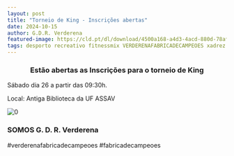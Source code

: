 ```yaml
---
layout: post
title: "Torneio de King - Inscrições abertas"
date: 2024-10-15
author: G.D.R. Verderena
featured-image: https://cld.pt/dl/download/4500a168-a4d3-4acd-880d-78afba93a2d1/king_20241026.png
tags: desporto recreativo fitnessmix VERDERENAFABRICADECAMPEOES xadrez
---
```


<CENTER><H3>Estão abertas as Inscrições para o torneio de King</H3></CENTER>

Sábado dia 26 a partir das 09:30h.

Local: Antiga Biblioteca da UF ASSAV

![0](https://cld.pt/dl/download/4500a168-a4d3-4acd-880d-78afba93a2d1/king_20241026.png)

<H3>SOMOS G. D. R. Verderena</H3>

#verderenafabricadecampeoes #fabricadecampeoes 
